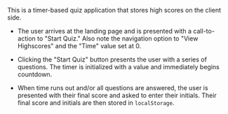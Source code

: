 This is a timer-based quiz application that stores high scores on the client side. 

 * The user arrives at the landing page and is presented with a call-to-action to "Start Quiz." Also note the navigation option to "View Highscores" and the "Time" value set at 0.

  * Clicking the "Start Quiz" button presents the user with a series of questions. The timer is initialized with a value and immediately begins countdown.

  * When time runs out and/or all questions are answered, the user is presented with their final score and asked to enter their initials. Their final score and initials are then stored in `localStorage`.